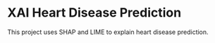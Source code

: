 # XAI Heart Disease Prediction

This project uses SHAP and LIME to explain heart disease prediction.
